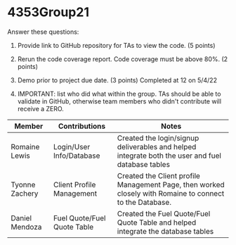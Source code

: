 # 4353Group21

Answer these questions:
1. Provide link to GitHub repository for TAs to view the code. (5 points)
2. Rerun the code coverage report. Code coverage must be above 80%. (2 points)
3. Demo prior to project due date. (3 points)
Completed at 12 on 5/4/22

4. IMPORTANT: list who did what within the group. TAs should be able to validate in GitHub, otherwise team members who didn't contribute will receive a ZERO.

| Member | Contributions | Notes |
|---|---|---|
| Romaine Lewis | Login/User Info/Database | Created the login/signup deliverables and helped integrate both the user and fuel database tables   |
| Tyonne Zachery | Client Profile Management | Created the Client profile Management Page, then worked closely with Romaine to connect to the Database. |
| Daniel Mendoza | Fuel Quote/Fuel Quote Table | Created the Fuel Quote/Fuel Quote Table and helped integrate the database tables |
